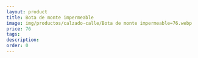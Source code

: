 ```yaml
---
layout: product
title: Bota de monte impermeable
image: img/productos/calzado-calle/Bota de monte impermeable=76.webp
price: 76
tags: 
description: 
order: 0
---
```

